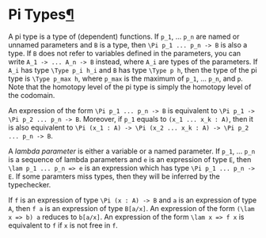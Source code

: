 <h1 id="pi">Pi Types<a class="headerlink" href="#pi" title="Permanent link">&para;</a></h1>

A pi type is a type of (dependent) functions.
If `p_1`, ... `p_n` are named or unnamed parameters and `B` is a type, then `\Pi p_1 ... p_n -> B` is also a type.
If `B` does not refer to variables defined in the parameters, you can write `A_1 -> ... A_n -> B` instead, where `A_i` are types of the parameters.
If `A_i` has type `\Type p_i h_i` and `B` has type `\Type p h`, then the type of the pi type is `\Type p_max h`, where `p_max` is the maximum of `p_1`, ... `p_n`, and `p`.
Note that the homotopy level of the pi type is simply the homotopy level of the codomain.

An expression of the form `\Pi p_1 ... p_n -> B` is equivalent to `\Pi p_1 -> \Pi p_2 ... p_n -> B`.
Moreover, if `p_1` equals to `(x_1 ... x_k : A)`, then it is also equivalent to `\Pi (x_1 : A) -> \Pi (x_2 ... x_k : A) -> \Pi p_2 ... p_n -> B`.

A _lambda parameter_ is either a variable or a named parameter.
If `p_1`, ... `p_n` is a sequence of lambda parameters and `e` is an expression of type `E`, then `\lam p_1 ... p_n => e` is an expression which has type `\Pi p_1 ... p_n -> E`.
If some paramters miss types, then they will be inferred by the typechecker.

If `f` is an expression of type `\Pi (x : A) -> B` and `a` is an expression of type `A`, then `f a` is an expression of type `B[a/x]`.
An expression of the form `(\lam x => b) a` reduces to `b[a/x]`.
An expression of the form `\lam x => f x` is equivalent to `f` if `x` is not free in `f`.
